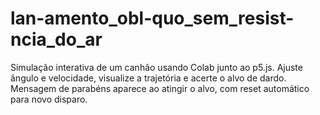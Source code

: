 # lan-amento_obl-quo_sem_resist-ncia_do_ar
Simulação interativa de um canhão usando Colab junto ao p5.js. Ajuste ângulo e velocidade, visualize a trajetória e acerte o alvo de dardo. Mensagem de parabéns aparece ao atingir o alvo, com reset automático para novo disparo.
